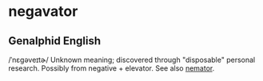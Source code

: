 # negavator
## Genalphid English
/ˈnɛgəveɪtɚ/
Unknown meaning; discovered through "disposable" personal research. Possibly from negative + elevator. See also <a href="nemator.md">nemator</a>.







